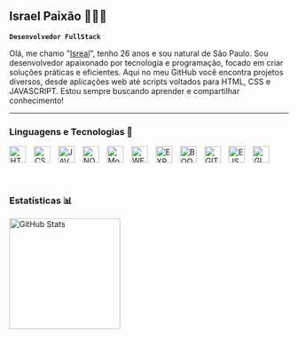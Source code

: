 ## Israel Paixão 👨🏾‍💻

**`Desenvolvedor FullStack`**

Olá, me chamo "[Isreal](https://www.instagram.com/rael_paixao/#)", tenho 26 anos e sou natural de São Paulo. Sou desenvolvedor apaixonado por tecnologia e programação, focado em criar soluções práticas e eficientes. Aqui no meu GitHub você encontra projetos diversos, desde aplicações web até scripts voltados para HTML, CSS e JAVASCRIPT. Estou sempre buscando aprender e compartilhar conhecimento!

---

### Linguagens e Tecnologias 🤖

<img
    aling="left"
    alt="HTML"
    title="HTML"
    width="30px"
    style="padding-right: 10px;"
    src="https://cdn.jsdelivr.net/gh/devicons/devicon@latest/icons/html5/html5-original.svg"
/>
<img
    aling="left"
    alt="CSS"
    title="CSS"
    width="30px"
    style="padding-right: 10px;"
    src="https://cdn.jsdelivr.net/gh/devicons/devicon@latest/icons/css3/css3-original.svg"
/>
<img
    aling="left"
    alt="JAVASCRIPT"
    title="JAVASCRIPT"
    width="30px"
    style="padding-right: 10px;"
    src="https://cdn.jsdelivr.net/gh/devicons/devicon@latest/icons/javascript/javascript-original.svg"
/>
<img
    aling="left"
    alt="NODEJS"
    title="NODEJS"
    width="30px"
    style="padding-right: 10px;"
    src="https://cdn.jsdelivr.net/gh/devicons/devicon@latest/icons/nodejs/nodejs-original.svg"
/>
<img
    aling="left"
    alt="MongoDB"
    title="MongoDB"
    width="30px"
    style="padding-right: 10px;"
    src="https://cdn.jsdelivr.net/gh/devicons/devicon@latest/icons/mongodb/mongodb-original-wordmark.svg"
/>
<img
    aling="left"
    alt="WEBPACK"
    title="WEBPACK"
    width="30px"
    style="padding-right: 10px;"
    src="https://cdn.jsdelivr.net/gh/devicons/devicon@latest/icons/webpack/webpack-original.svg"
/>
<img
    aling="left"
    alt="EXPRESS"
    title="EXPRESS"
    width="30px"
    style="padding-right: 10px;"
    src="https://cdn.jsdelivr.net/gh/devicons/devicon@latest/icons/express/express-original-wordmark.svg"
/>
<img
    aling="left"
    alt="BOOTSTRAP"
    title="BOOTSTRAP"
    width="30px"
    style="padding-right: 10px;"
    src="https://cdn.jsdelivr.net/gh/devicons/devicon@latest/icons/bootstrap/bootstrap-original-wordmark.svg"
/>
<img
    aling="left"
    alt="GIT"
    title="GIT"
    width="30px"
    style="padding-right: 10px;"
    src="https://cdn.jsdelivr.net/gh/devicons/devicon@latest/icons/git/git-original.svg"
/>
<img
    aling="left"
    alt="EJS"
    title="EJS"
    width="30px"
    style="padding-right: 10px;"
    src="https://img.icons8.com/color/30/ejs.png"
/>
<img
    aling="left"
    alt="GIMP"
    title="GIMP"
    width="30px"
    style="padding-right: 10px;"
    src="https://cdn.jsdelivr.net/gh/devicons/devicon@latest/icons/gimp/gimp-original.svg"
/>

<br/>

###  Estatísticas 📊
<p>
    <img
        align="left"
        alt="GitHub Stats"
        height="200"
        style="padding-right: 10px;"
        src="https://github-readme-stats.vercel.app/api/top-langs/?username=raelpaixao&theme=tokyonight&layout=compact&custom_title=Tecnologias&langs_count=9"
    />
</p>

